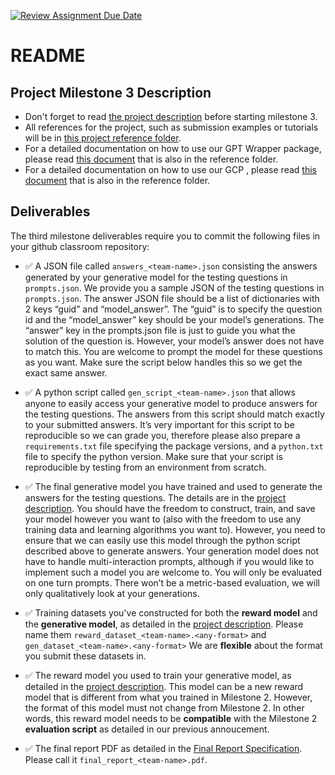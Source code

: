 [![Review Assignment Due Date](https://classroom.github.com/assets/deadline-readme-button-24ddc0f5d75046c5622901739e7c5dd533143b0c8e959d652212380cedb1ea36.svg)](https://classroom.github.com/a/YM0Aj0xh)
# README
## Project Milestone 3 Description
- Don't forget to read [the project description](https://docs.google.com/document/d/1SY1HAfrpoj9B6FnO3LEChne4vdf1GOuswu-H7oUUt8A/edit) before starting milestone 3.
- All references for the project, such as submission examples or tutorials will be in [this project reference folder](https://drive.google.com/drive/folders/1rc2w25A5_HfI3ieHxs4ya9UaiUO41dXz?usp=sharing).
- For a detailed documentation on how to use our GPT Wrapper package, please read [this document](https://docs.google.com/document/d/1ZifVg2lw0EzeiuyT20DvZz90GBi3RsoL5tOw22a7BK0/edit?usp=sharing) that is also in the reference folder.
- For a detailed documentation on how to use our GCP , please read [this document](https://docs.google.com/presentation/d/1GJqog51fZ4Yqkw6y0HsS1u28ggPaSWMMgKOAqi7gY1c/edit#slide=id.p) that is also in the reference folder.
    
## Deliverables

The third milestone deliverables require you to commit the following files in your github classroom repository:

- ✅ A JSON file called `answers_<team-name>.json` consisting the answers generated by your generative model for the testing questions in `prompts.json`. We provide you a sample JSON of the testing questions in `prompts.json`. The answer JSON file should be a list of dictionaries with 2 keys “guid” and “model_answer”. The “guid” is to specify the question id and the “model_answer” key should be your model’s generations. The “answer” key in the prompts.json file is just to guide you what the solution of the question is. However, your model’s answer does not have to match this. You are welcome to prompt the model for these questions as you want. Make sure the script below handles this so we get the exact same answer.

- ✅ A python script called `gen_script_<team-name>.json` that allows anyone to easily access your generative model to produce answers for the testing questions. The answers from this script should match exactly to your submitted answers. It’s very important for this script to be reproducible so we can grade you, therefore please also prepare a `requirements.txt` file specifying the package versions, and a `python.txt` file to specify the python version. Make sure that your script is reproducible by testing from an environment from scratch.

- ✅ The final generative model you have trained and used to generate the answers for the testing questions. The details are in the [project description](https://docs.google.com/document/d/1SY1HAfrpoj9B6FnO3LEChne4vdf1GOuswu-H7oUUt8A/edit). You should have the freedom to construct, train, and save your model however you want to (also with the freedom to use any training data and learning algorithms you want to). However, you need to ensure that we can easily use this model through the python script described above to generate answers. Your generation model does not have to handle multi-interaction prompts, although if you would like to implement such a model you are welcome to. You will only be evaluated on one turn prompts. There won’t be a metric-based evaluation, we will only qualitatively look at your generations.

- ✅ Training datasets you've constructed for both the **reward model** and the **generative model**, as detailed in the [project description](https://docs.google.com/document/d/1SY1HAfrpoj9B6FnO3LEChne4vdf1GOuswu-H7oUUt8A/edit). Please name them `reward_dataset_<team-name>.<any-format>` and` gen_dataset_<team-name>.<any-format>` We are **flexible** about the format you submit these datasets in.

- ✅ The reward model you used to train your generative model, as detailed in the [project description](https://docs.google.com/document/d/1SY1HAfrpoj9B6FnO3LEChne4vdf1GOuswu-H7oUUt8A/edit). This model can be a new reward model that is different from what you trained in Milestone 2. However, the format of this model must not change from Milestone 2. In other words, this reward model needs to be **compatible** with the Milestone 2 **evaluation script** as detailed in our previous annoucement.

- ✅ The final report PDF as detailed in the [Final Report Specification](https://docs.google.com/document/d/1ckH2Uy_NrZD8CO6q3PmqviS60AY2rvKJGrNPrlPxTe4/edit?usp=sharing). Please call it `final_report_<team-name>.pdf`.
